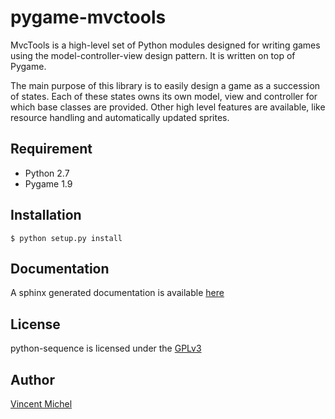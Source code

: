 # pygame-mvctools

MvcTools is a high-level set of Python modules designed for writing games using the model-controller-view design pattern. 
It is written on top of Pygame.

The main purpose of this library is to easily design a game as a succession of states.
Each of these states owns its own model, view and controller for which base classes are provided. 
Other high level features are available, like resource handling and automatically updated sprites.

## Requirement

 - Python 2.7
 - Pygame 1.9

## Installation

    $ python setup.py install

## Documentation

A sphinx generated documentation is available [here](http://vxgmichel.github.io/pygame-mvctools)

## License

python-sequence is licensed under the [GPLv3](http://www.gnu.org/licenses/gpl-3.0-standalone.html)

## Author

[Vincent Michel](https://github.com/vxgmichel)
